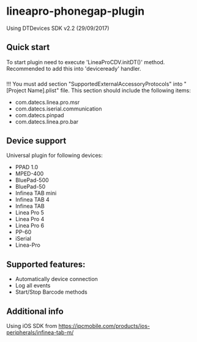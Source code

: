 # lineapro-phonegap-plugin

Using DTDevices SDK v2.2 (29/09/2017)

## Quick start

To start plugin need to execute 'LineaProCDV.initDT()' method.
Recommended to add this into 'deviceready' handler.

###

!!! You must add section "SupportedExternalAccessoryProtocols" into "[Project Name].plist" file.
This section should include the following items:

- com.datecs.linea.pro.msr
- com.datecs.iserial.communication
- com.datecs.pinpad
- com.datecs.linea.pro.bar

## Device support

Universal plugin for following devices:

- PPAD 1.0
- MPED-400
- BluePad-500
- BluePad-50
- Infinea TAB mini
- Infinea TAB 4
- Infinea TAB
- Linea Pro 5
- Linea Pro 4
- Linea Pro 6
- PP-60
- iSerial
- Linea-Pro

## Supported features:

- Automatically device connection
- Log all events
- Start/Stop Barcode methods

## Additional info

Using iOS SDK from https://ipcmobile.com/products/ios-peripherals/infinea-tab-m/
